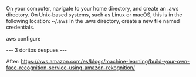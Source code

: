
On your computer, navigate to your home directory, and create an .aws directory. On Unix-based systems, such as Linux or macOS, this is in the following location:
~/.aws
In the .aws directory, create a new file named credentials.

aws configure


--- 3 doritos despues ---


After:
https://aws.amazon.com/es/blogs/machine-learning/build-your-own-face-recognition-service-using-amazon-rekognition/





